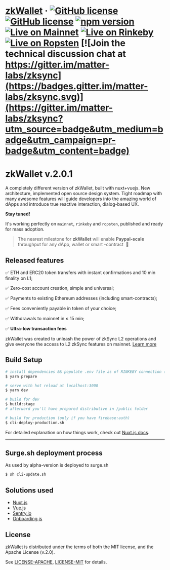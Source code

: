 # [zkWallet](https://wallet.zksync.io/) &middot; [![GitHub license](https://img.shields.io/badge/license-MIT-blue.svg)](https://github.com/matter-labs/zksync-wallet/blob/master/LICENSE-MIT) [![GitHub license](https://img.shields.io/badge/license-Apache%202-blue)](https://github.com/matter-labs/zksync-wallet/blob/master/LICENSE-MIT) [![npm version](https://img.shields.io/npm/v/zksync.svg?style=flat)](https://www.npmjs.com/package/zksync) [![Live on Mainnet](https://img.shields.io/badge/wallet-Live%20on%20Mainnet-blue)](https://wallet.zksync.io) [![Live on Rinkeby](https://img.shields.io/badge/wallet-Live%20on%20Rinkeby-blue)](https://rinkeby.zksync.io) [![Live on Ropsten](https://img.shields.io/badge/wallet-Live%20on%20Ropsten-blue)](https://ropsten.zksync.io) [![Join the technical discussion chat at https://gitter.im/matter-labs/zksync](https://badges.gitter.im/matter-labs/zksync.svg)](https://gitter.im/matter-labs/zksync?utm_source=badge&utm_medium=badge&utm_campaign=pr-badge&utm_content=badge)


# zkWallet v.2.0.1

A completely different version of zkWallet, built with nuxt+vuejs.
New architecture, implemented open source design system. Tight roadmap with many awesome features will guide developers into the amazing world of dApps and introduce true
 reactive interaction, dialog-based UX.
 
**Stay tuned!**

It's working perfectly on ```mainnet```, ```rinkeby``` and ```ropsten```, published and ready for mass adoption.

> The nearest milestone for **zkWallet**  will enable **Paypal-scale** throughput for any dApp, wallet or smart
>-contract &nbsp;🚀

## Released features

✅ ETH and ERC20 token transfers with instant confirmations and 10 min finality on L1;

✅ Zero-cost account creation, simple and universal;

✅ Payments to existing Ethereum addresses (including smart-contracts);

✅ Fees conveniently payable in token of your choice;

✅ Withdrawals to mainnet in ≤ 15 min;

✅ **Ultra-low transaction fees**

zkWallet was created to unleash the power of zkSync L2 operations and give everyone the access to L2 zkSync features on mainnet. [Learn more](https://zksync.io/)

## Build Setup

``` bash
# install dependencies && populate .env file as of RINKEBY connection (clear install)
$ yarn prepare

# serve with hot reload at localhost:3000
$ yarn dev

# build for dev
$ build:stage
# afterward you'll have prepared distributive in /public folder

# build for production (only if you have firebase:auth) 
$ cli-deploy-production.sh
```

For detailed explanation on how things work, check out [Nuxt.js docs](https://nuxtjs.org).

---

## Surge.sh deployment process

As used by alpha-version is deployed to surge.sh 

``` sh
$ sh cli-update.sh
``` 

## Solutions used

* [Nuxt.js](https://nuxtjs.org)
* [Vue.js](https://vuejs.org)
* [Sentry.io](https://sentry.io)
* [Onboarding.js](https://docs.blocknative.com/onboard)

## License

zkWallet is distributed under the terms of both the MIT license, and the Apache License (v.2.0).

See [LICENSE-APACHE](LICENSE-APACHE), [LICENSE-MIT](LICENSE-MIT) for details.
